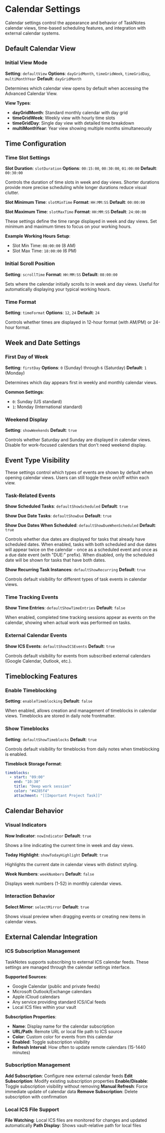 # Calendar Settings

Calendar settings control the appearance and behavior of TaskNotes calendar views, time-based scheduling features, and integration with external calendar systems.

## Default Calendar View

### Initial View Mode

**Setting**: `defaultView`
**Options**: `dayGridMonth`, `timeGridWeek`, `timeGridDay`, `multiMonthYear`
**Default**: `dayGridMonth`

Determines which calendar view opens by default when accessing the Advanced Calendar View.

**View Types**:
- **dayGridMonth**: Standard monthly calendar with day grid
- **timeGridWeek**: Weekly view with hourly time slots
- **timeGridDay**: Single day view with detailed time breakdown
- **multiMonthYear**: Year view showing multiple months simultaneously

## Time Configuration

### Time Slot Settings

**Slot Duration**: `slotDuration`
**Options**: `00:15:00`, `00:30:00`, `01:00:00`
**Default**: `00:30:00`

Controls the duration of time slots in week and day views. Shorter durations provide more precise scheduling while longer durations reduce visual clutter.

**Slot Minimum Time**: `slotMinTime`
**Format**: `HH:MM:SS`
**Default**: `00:00:00`

**Slot Maximum Time**: `slotMaxTime`
**Format**: `HH:MM:SS`
**Default**: `24:00:00`

These settings define the time range displayed in week and day views. Set minimum and maximum times to focus on your working hours.

**Example Working Hours Setup**:
- Slot Min Time: `08:00:00` (8 AM)
- Slot Max Time: `18:00:00` (6 PM)

### Initial Scroll Position

**Setting**: `scrollTime`
**Format**: `HH:MM:SS`
**Default**: `08:00:00`

Sets where the calendar initially scrolls to in week and day views. Useful for automatically displaying your typical working hours.

### Time Format

**Setting**: `timeFormat`
**Options**: `12`, `24`
**Default**: `24`

Controls whether times are displayed in 12-hour format (with AM/PM) or 24-hour format.

## Week and Date Settings

### First Day of Week

**Setting**: `firstDay`
**Options**: `0` (Sunday) through `6` (Saturday)
**Default**: `1` (Monday)

Determines which day appears first in weekly and monthly calendar views.

**Common Settings**:
- `0`: Sunday (US standard)
- `1`: Monday (International standard)

### Weekend Display

**Setting**: `showWeekends`
**Default**: `true`

Controls whether Saturday and Sunday are displayed in calendar views. Disable for work-focused calendars that don't need weekend display.

## Event Type Visibility

These settings control which types of events are shown by default when opening calendar views. Users can still toggle these on/off within each view.

### Task-Related Events

**Show Scheduled Tasks**: `defaultShowScheduled`
**Default**: `true`

**Show Due Date Tasks**: `defaultShowDue`
**Default**: `true`

**Show Due Dates When Scheduled**: `defaultShowDueWhenScheduled`
**Default**: `true`

Controls whether due dates are displayed for tasks that already have scheduled dates. When enabled, tasks with both scheduled and due dates will appear twice on the calendar - once as a scheduled event and once as a due date event (with "DUE:" prefix). When disabled, only the scheduled date will be shown for tasks that have both dates.

**Show Recurring Task Instances**: `defaultShowRecurring`
**Default**: `true`

Controls default visibility for different types of task events in calendar views.

### Time Tracking Events

**Show Time Entries**: `defaultShowTimeEntries`
**Default**: `false`

When enabled, completed time tracking sessions appear as events on the calendar, showing when actual work was performed on tasks.

### External Calendar Events

**Show ICS Events**: `defaultShowICSEvents`
**Default**: `true`

Controls default visibility for events from subscribed external calendars (Google Calendar, Outlook, etc.).

## Timeblocking Features

### Enable Timeblocking

**Setting**: `enableTimeblocking`
**Default**: `false`

When enabled, allows creation and management of timeblocks in calendar views. Timeblocks are stored in daily note frontmatter.

### Show Timeblocks

**Setting**: `defaultShowTimeblocks`
**Default**: `true`

Controls default visibility for timeblocks from daily notes when timeblocking is enabled.

**Timeblock Storage Format**:
```yaml
timeblocks:
  - start: "09:00"
    end: "10:30"
    title: "Deep work session"
    color: "#4285f4"
    attachment: "[[Important Project Task]]"
```

## Calendar Behavior

### Visual Indicators

**Now Indicator**: `nowIndicator`
**Default**: `true`

Shows a line indicating the current time in week and day views.

**Today Highlight**: `showTodayHighlight`
**Default**: `true`

Highlights the current date in calendar views with distinct styling.

**Week Numbers**: `weekNumbers`
**Default**: `false`

Displays week numbers (1-52) in monthly calendar views.

### Interaction Behavior

**Select Mirror**: `selectMirror`
**Default**: `true`

Shows visual preview when dragging events or creating new items in calendar views.

## External Calendar Integration

### ICS Subscription Management

TaskNotes supports subscribing to external ICS calendar feeds. These settings are managed through the calendar settings interface.

**Supported Sources**:
- Google Calendar (public and private feeds)
- Microsoft Outlook/Exchange calendars
- Apple iCloud calendars
- Any service providing standard ICS/iCal feeds
- Local ICS files within your vault

**Subscription Properties**:
- **Name**: Display name for the calendar subscription
- **URL/Path**: Remote URL or local file path to ICS source
- **Color**: Custom color for events from this calendar
- **Enabled**: Toggle subscription visibility
- **Refresh Interval**: How often to update remote calendars (15-1440 minutes)

### Subscription Management

**Add Subscription**: Configure new external calendar feeds
**Edit Subscription**: Modify existing subscription properties
**Enable/Disable**: Toggle subscription visibility without removing
**Manual Refresh**: Force immediate update of calendar data
**Remove Subscription**: Delete subscription with confirmation

### Local ICS File Support

**File Watching**: Local ICS files are monitored for changes and updated automatically
**Path Display**: Shows vault-relative path for local files
